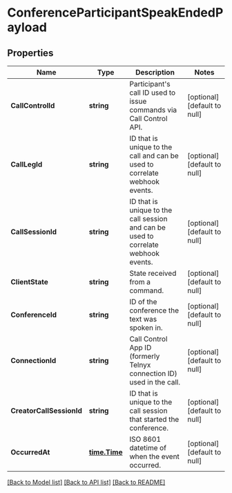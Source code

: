# ConferenceParticipantSpeakEndedPayload

## Properties
Name | Type | Description | Notes
------------ | ------------- | ------------- | -------------
**CallControlId** | **string** | Participant&#x27;s call ID used to issue commands via Call Control API. | [optional] [default to null]
**CallLegId** | **string** | ID that is unique to the call and can be used to correlate webhook events. | [optional] [default to null]
**CallSessionId** | **string** | ID that is unique to the call session and can be used to correlate webhook events. | [optional] [default to null]
**ClientState** | **string** | State received from a command. | [optional] [default to null]
**ConferenceId** | **string** | ID of the conference the text was spoken in. | [optional] [default to null]
**ConnectionId** | **string** | Call Control App ID (formerly Telnyx connection ID) used in the call. | [optional] [default to null]
**CreatorCallSessionId** | **string** | ID that is unique to the call session that started the conference. | [optional] [default to null]
**OccurredAt** | [**time.Time**](time.Time.md) | ISO 8601 datetime of when the event occurred. | [optional] [default to null]

[[Back to Model list]](../README.md#documentation-for-models) [[Back to API list]](../README.md#documentation-for-api-endpoints) [[Back to README]](../README.md)

